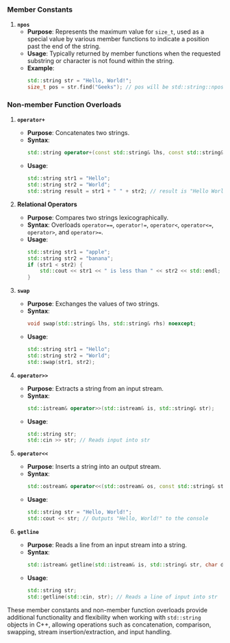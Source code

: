 ### Member Constants

1. **`npos`**
   - **Purpose**: Represents the maximum value for `size_t`, used as a special value by various member functions to indicate a position past the end of the string.
   - **Usage**: Typically returned by member functions when the requested substring or character is not found within the string.
   - **Example**:
     ```cpp
     std::string str = "Hello, World!";
     size_t pos = str.find("Geeks"); // pos will be std::string::npos (not found)
     ```

### Non-member Function Overloads

1. **`operator+`**

   - **Purpose**: Concatenates two strings.
   - **Syntax**:
     ```cpp
     std::string operator+(const std::string& lhs, const std::string& rhs);
     ```
   - **Usage**:
     ```cpp
     std::string str1 = "Hello";
     std::string str2 = "World";
     std::string result = str1 + " " + str2; // result is "Hello World"
     ```

2. **Relational Operators**

   - **Purpose**: Compares two strings lexicographically.
   - **Syntax**: Overloads `operator==`, `operator!=`, `operator<`, `operator<=`, `operator>`, and `operator>=`.
   - **Usage**:
     ```cpp
     std::string str1 = "apple";
     std::string str2 = "banana";
     if (str1 < str2) {
         std::cout << str1 << " is less than " << str2 << std::endl;
     }
     ```

3. **`swap`**

   - **Purpose**: Exchanges the values of two strings.
   - **Syntax**:
     ```cpp
     void swap(std::string& lhs, std::string& rhs) noexcept;
     ```
   - **Usage**:
     ```cpp
     std::string str1 = "Hello";
     std::string str2 = "World";
     std::swap(str1, str2);
     ```

4. **`operator>>`**

   - **Purpose**: Extracts a string from an input stream.
   - **Syntax**:
     ```cpp
     std::istream& operator>>(std::istream& is, std::string& str);
     ```
   - **Usage**:
     ```cpp
     std::string str;
     std::cin >> str; // Reads input into str
     ```

5. **`operator<<`**

   - **Purpose**: Inserts a string into an output stream.
   - **Syntax**:
     ```cpp
     std::ostream& operator<<(std::ostream& os, const std::string& str);
     ```
   - **Usage**:
     ```cpp
     std::string str = "Hello, World!";
     std::cout << str; // Outputs "Hello, World!" to the console
     ```

6. **`getline`**
   - **Purpose**: Reads a line from an input stream into a string.
   - **Syntax**:
     ```cpp
     std::istream& getline(std::istream& is, std::string& str, char delim = '\n');
     ```
   - **Usage**:
     ```cpp
     std::string str;
     std::getline(std::cin, str); // Reads a line of input into str
     ```

These member constants and non-member function overloads provide additional functionality and flexibility when working with `std::string` objects in C++, allowing operations such as concatenation, comparison, swapping, stream insertion/extraction, and input handling.
